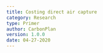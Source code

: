 ```yaml
---
title: Costing direct air capture
category: Research
type: Primer
author: CarbonPlan
version: 1.0.0
date: 04-27-2020
---
```



